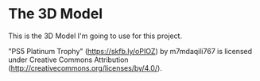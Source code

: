 # The 3D Model
This is the 3D Model I'm going to use for this project.

"PS5 Platinum Trophy" (https://skfb.ly/oPIOZ) by m7mdaqili767 is licensed under Creative Commons Attribution (http://creativecommons.org/licenses/by/4.0/).
